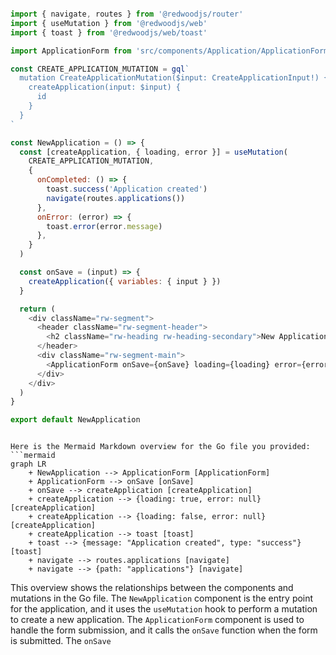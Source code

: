 ```js

import { navigate, routes } from '@redwoodjs/router'
import { useMutation } from '@redwoodjs/web'
import { toast } from '@redwoodjs/web/toast'

import ApplicationForm from 'src/components/Application/ApplicationForm'

const CREATE_APPLICATION_MUTATION = gql`
  mutation CreateApplicationMutation($input: CreateApplicationInput!) {
    createApplication(input: $input) {
      id
    }
  }
`

const NewApplication = () => {
  const [createApplication, { loading, error }] = useMutation(
    CREATE_APPLICATION_MUTATION,
    {
      onCompleted: () => {
        toast.success('Application created')
        navigate(routes.applications())
      },
      onError: (error) => {
        toast.error(error.message)
      },
    }
  )

  const onSave = (input) => {
    createApplication({ variables: { input } })
  }

  return (
    <div className="rw-segment">
      <header className="rw-segment-header">
        <h2 className="rw-heading rw-heading-secondary">New Application</h2>
      </header>
      <div className="rw-segment-main">
        <ApplicationForm onSave={onSave} loading={loading} error={error} />
      </div>
    </div>
  )
}

export default NewApplication


```

```mermaid

Here is the Mermaid Markdown overview for the Go file you provided:
```mermaid
graph LR
    + NewApplication --> ApplicationForm [ApplicationForm]
    + ApplicationForm --> onSave [onSave]
    + onSave --> createApplication [createApplication]
    + createApplication --> {loading: true, error: null} [createApplication]
    + createApplication --> {loading: false, error: null} [createApplication]
    + createApplication --> toast [toast]
    + toast --> {message: "Application created", type: "success"} [toast]
    + navigate --> routes.applications [navigate]
    + navigate --> {path: "applications"} [navigate]
```
This overview shows the relationships between the components and mutations in the Go file. The `NewApplication` component is the entry point for the application, and it uses the `useMutation` hook to perform a mutation to create a new application. The `ApplicationForm` component is used to handle the form submission, and it calls the `onSave` function when the form is submitted. The `onSave`

```
